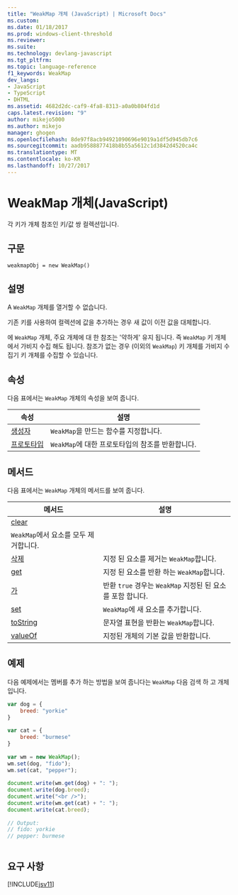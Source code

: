 ```yaml
---
title: "WeakMap 개체 (JavaScript) | Microsoft Docs"
ms.custom: 
ms.date: 01/18/2017
ms.prod: windows-client-threshold
ms.reviewer: 
ms.suite: 
ms.technology: devlang-javascript
ms.tgt_pltfrm: 
ms.topic: language-reference
f1_keywords: WeakMap
dev_langs:
- JavaScript
- TypeScript
- DHTML
ms.assetid: 4682d2dc-caf9-4fa8-8313-a0a0b804fd1d
caps.latest.revision: "9"
author: mikejo5000
ms.author: mikejo
manager: ghogen
ms.openlocfilehash: 8de97f8acb94921090696e9019a1df5d945db7c6
ms.sourcegitcommit: aadb9588877418b8b55a5612c1d3842d4520ca4c
ms.translationtype: MT
ms.contentlocale: ko-KR
ms.lasthandoff: 10/27/2017
---
```

# <a name="weakmap-object-javascript"></a>WeakMap 개체(JavaScript)
각 키가 개체 참조인 키/값 쌍 컬렉션입니다.  
  
## <a name="syntax"></a>구문  
  
```  
weakmapObj = new WeakMap()  
```  
  
## <a name="remarks"></a>설명  
 A `WeakMap` 개체를 열거할 수 없습니다.  
  
 기존 키를 사용하여 컬렉션에 값을 추가하는 경우 새 값이 이전 값을 대체합니다.  
  
 에 `WeakMap` 개체, 주요 개체에 대 한 참조는 '약하게' 유지 됩니다. 즉 `WeakMap` 키 개체에서 가비지 수집 해도 됩니다. 참조가 없는 경우 (이외의 `WeakMap`) 키 개체를 가비지 수집기 키 개체를 수집할 수 있습니다.  
  
## <a name="properties"></a>속성  
 다음 표에서는 `WeakMap` 개체의 속성을 보여 줍니다.  
  
|속성|설명|  
|--------------|-----------------|  
|[생성자](../../javascript/reference/constructor-property-weakmap.md)|`WeakMap`을 만드는 함수를 지정합니다.|  
|[프로토타입](../../javascript/reference/prototype-property-weakmap.md)|`WeakMap`에 대한 프로토타입의 참조를 반환합니다.|  
  
## <a name="methods"></a>메서드  
 다음 표에서는 `WeakMap` 개체의 메서드를 보여 줍니다.  
  
|메서드|설명|  
|------------|-----------------|  
|[clear](../../javascript/reference/clear-method-weakmap-javascript.md)|
          `WeakMap`에서 요소를 모두 제거합니다.|  
|[삭제](../../javascript/reference/delete-method-weakmap-javascript.md)|지정 된 요소를 제거는 `WeakMap`합니다.|  
|[get](../../javascript/reference/get-method-weakmap-javascript.md)|지정 된 요소를 반환 하는 `WeakMap`합니다.|  
|[가](../../javascript/reference/has-method-weakmap-javascript.md)|반환 `true` 경우는 `WeakMap` 지정된 된 요소를 포함 합니다.|  
|[set](../../javascript/reference/set-method-weakmap-javascript.md)|`WeakMap`에 새 요소를 추가합니다.|  
|[toString](../../javascript/reference/tostring-method-weakmap-javascript.md)|문자열 표현을 반환는 `WeakMap`합니다.|  
|[valueOf](../../javascript/reference/valueof-method-weakmap-javascript.md)|지정된 개체의 기본 값을 반환합니다.|  
  
## <a name="example"></a>예제  
 다음 예제에서는 멤버를 추가 하는 방법을 보여 줍니다는 `WeakMap` 다음 검색 하 고 개체입니다.  
  
```JavaScript  
var dog = {  
    breed: "yorkie"  
}  
  
var cat = {  
    breed: "burmese"  
}  
  
var wm = new WeakMap();  
wm.set(dog, "fido");  
wm.set(cat, "pepper");  
  
document.write(wm.get(dog) + ": ");  
document.write(dog.breed);  
document.write("<br />");  
document.write(wm.get(cat) + ": ");  
document.write(cat.breed);  
  
// Output:  
// fido: yorkie  
// pepper: burmese  
  
```  
  
## <a name="requirements"></a>요구 사항  
 [!INCLUDE[jsv11](../../javascript/reference/includes/jsv11-md.md)]